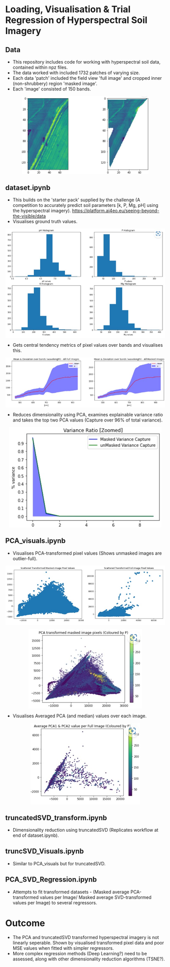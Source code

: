 # Loading, Visualisation & Trial Regression of Hyperspectral Soil Imagery
## Data
- This repository includes code for working with hyperspectral soil data, contained within npz files.
- The data worked with included 1732 patches of varying size.
- Each data 'patch' included the field view 'full image' and cropped inner (non-shrubbery) region 'masked image'.
- Each 'image' consisted of 150 bands.
<p align="center">
  <img src = "/imgs/bandImg.jpg" alt="image of masked and unmasked soil patch image" width="400" img align="middle" />
</p>

## dataset.ipynb
- This builds on the 'starter pack' supplied by the challenge (A competition to accurately predict soil parameters [k, P, Mg, pH] using the hyperspectral imagery).
https://platform.ai4eo.eu/seeing-beyond-the-visible/data
- Visualises ground truth values.
<p align="center">
  <img src = "/imgs/groundTruth.jpg" alt="ground truth variable values histogram" width="600" img align="middle" />
</p>

- Gets central tendency metrics of pixel values over bands and visualises this.

<p align="center">
  <img src = "/imgs/bandDeviation.jpg" alt="mean and deviation of pixel values over bands" img align="middle" />
</p>

- Reduces dimensionality using PCA, examines explainable variance ratio and takes the top two PCA values (Capture over 96% of total variance).

<p align="center">
  <img src = "/imgs/variationRatio.jpg" alt="Explainable variance ratio of PCA values" img align="middle" />
</p>

## PCA_visuals.ipynb
- Visualises PCA-transformed pixel values (Shows unmasked images are outlier-full).

<p align="center">
  <img src = "/imgs/outliers.jpg" alt="masked transformed pixels versus unmasked - visualized" img align="middle" />
</p>

<p align="center">
  <img src = "/imgs/colourization.jpg" alt="masked transformed PCA 1 & 2 values visualized by P value" img align="middle" />
</p>

- Visualises Averaged PCA (and median) values over each image.
<p align="center">
  <img src = "/imgs/averaged.jpg" alt="masked transformed PCA 1 & 2 values (averaged per image) visualized by P value" img align="middle" />
</p>

## truncatedSVD_transform.ipynb
- Dimensionality reduction using truncatedSVD (Replicates workflow at end of dataset.ipynb).

## truncSVD_Visuals.ipynb
- Similar to PCA_visuals but for truncatedSVD.

## PCA_SVD_Regression.ipynb
- Attempts to fit transformed datasets - (Masked average PCA-transformed values per Image/ Masked average SVD-transformed values per Image) to several regressors.

# Outcome
- The PCA and truncatedSVD transformed hyperspectral imagery is not linearly seperable. Shown by visualised transformed pixel data and poor MSE values when fitted with simpler regressors.
- More complex regression methods (Deep Learning?) need to be assessed, along with other dimensionality reduction algorithms (TSNE?).
